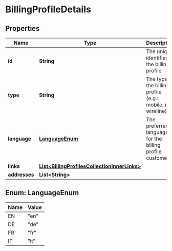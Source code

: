 
# BillingProfileDetails

## Properties
Name | Type | Description | Notes
------------ | ------------- | ------------- | -------------
**id** | **String** | The unique identifier of the billing profile | 
**type** | **String** | The type of the billing profile (e.g.: mobile, ip, wireline). | 
**language** | [**LanguageEnum**](#LanguageEnum) | The preferred language for the billing profile customer. |  [optional]
**links** | [**List&lt;BillingProfilesCollectionInnerLinks&gt;**](BillingProfilesCollectionInnerLinks.md) |  | 
**addresses** | **List&lt;String&gt;** |  | 


<a name="LanguageEnum"></a>
## Enum: LanguageEnum
Name | Value
---- | -----
EN | &quot;en&quot;
DE | &quot;de&quot;
FR | &quot;fr&quot;
IT | &quot;it&quot;



